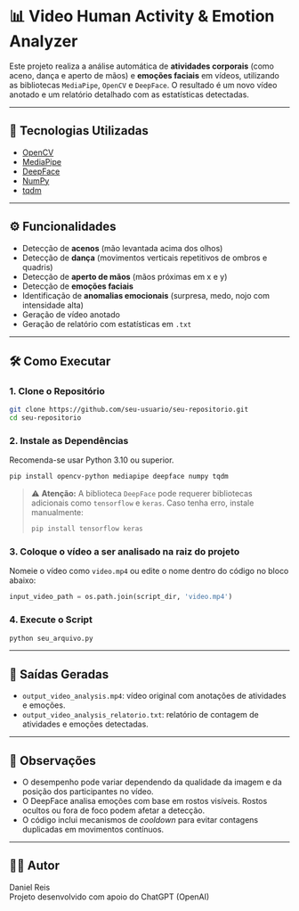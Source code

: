 
# 📊 Video Human Activity & Emotion Analyzer

Este projeto realiza a análise automática de **atividades corporais** (como aceno, dança e aperto de mãos) e **emoções faciais** em vídeos, utilizando as bibliotecas `MediaPipe`, `OpenCV` e `DeepFace`. O resultado é um novo vídeo anotado e um relatório detalhado com as estatísticas detectadas.

---

## 🧠 Tecnologias Utilizadas

- [OpenCV](https://opencv.org/)
- [MediaPipe](https://developers.google.com/mediapipe)
- [DeepFace](https://github.com/serengil/deepface)
- [NumPy](https://numpy.org/)
- [tqdm](https://github.com/tqdm/tqdm)

---

## ⚙️ Funcionalidades

- Detecção de **acenos** (mão levantada acima dos olhos)
- Detecção de **dança** (movimentos verticais repetitivos de ombros e quadris)
- Detecção de **aperto de mãos** (mãos próximas em x e y)
- Detecção de **emoções faciais**
- Identificação de **anomalias emocionais** (surpresa, medo, nojo com intensidade alta)
- Geração de vídeo anotado
- Geração de relatório com estatísticas em `.txt`

---

## 🛠️ Como Executar

### 1. Clone o Repositório

```bash
git clone https://github.com/seu-usuario/seu-repositorio.git
cd seu-repositorio
```

### 2. Instale as Dependências

Recomenda-se usar Python 3.10 ou superior.

```bash
pip install opencv-python mediapipe deepface numpy tqdm
```

> ⚠️ **Atenção:** A biblioteca `DeepFace` pode requerer bibliotecas adicionais como `tensorflow` e `keras`. Caso tenha erro, instale manualmente:
> ```bash
> pip install tensorflow keras
> ```

### 3. Coloque o vídeo a ser analisado na raiz do projeto

Nomeie o vídeo como `video.mp4` ou edite o nome dentro do código no bloco abaixo:

```python
input_video_path = os.path.join(script_dir, 'video.mp4')
```

### 4. Execute o Script

```bash
python seu_arquivo.py
```

---

## 📂 Saídas Geradas

- `output_video_analysis.mp4`: vídeo original com anotações de atividades e emoções.
- `output_video_analysis_relatorio.txt`: relatório de contagem de atividades e emoções detectadas.

---

## 📌 Observações

- O desempenho pode variar dependendo da qualidade da imagem e da posição dos participantes no vídeo.
- O DeepFace analisa emoções com base em rostos visíveis. Rostos ocultos ou fora de foco podem afetar a detecção.
- O código inclui mecanismos de *cooldown* para evitar contagens duplicadas em movimentos contínuos.

---

## 🧑‍💻 Autor

Daniel Reis  
Projeto desenvolvido com apoio do ChatGPT (OpenAI)
